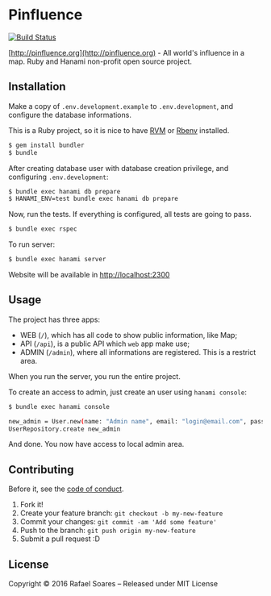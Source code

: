 # Pinfluence

[![Build Status](https://travis-ci.org/prosi-org/pinfluence.svg?branch=master)](https://travis-ci.org/prosi-org/pinfluence)

[http://pinfluence.org](http://pinfluence.org) - All world's influence in a map. Ruby and Hanami non-profit open source project.

## Installation

Make a copy of `.env.development.example` to `.env.development`, and configure the
database informations.

This is a Ruby project, so it is nice to have [RVM](https://rvm.io/) or [Rbenv](https://github.com/rbenv/rbenv) installed.

```bash
$ gem install bundler
$ bundle
```

After creating database user with database creation privilege, and
configuring `.env.development`:

```bash
$ bundle exec hanami db prepare
$ HANAMI_ENV=test bundle exec hanami db prepare
```

Now, run the tests. If everything is configured, all tests are going to pass.

```bash
$ bundle exec rspec
```

To run server:

```bash
$ bundle exec hanami server
```

Website will be available in [http://localhost:2300](http://localhost:2300)

## Usage

The project has three apps:

- WEB (`/`), which has all code to show public information, like Map;
- API (`/api`), is a public API which `web` app make use;
- ADMIN (`/admin`), where all informations are registered. This is a restrict area.

When you run the server, you run the entire project.

To create an access to admin, just create an user using `hanami console`:

```bash
$ bundle exec hanami console

new_admin = User.new(name: "Admin name", email: "login@email.com", password: "admin_password")
UserRepository.create new_admin
```

And done. You now have access to local admin area.

## Contributing

Before it, see the [code of conduct](https://github.com/prosi-org/pinfluence/blob/master/code-of-conduct.md).

1. Fork it!
2. Create your feature branch: `git checkout -b my-new-feature`
3. Commit your changes: `git commit -am 'Add some feature'`
4. Push to the branch: `git push origin my-new-feature`
5. Submit a pull request :D

## License

Copyright © 2016 Rafael Soares – Released under MIT License
